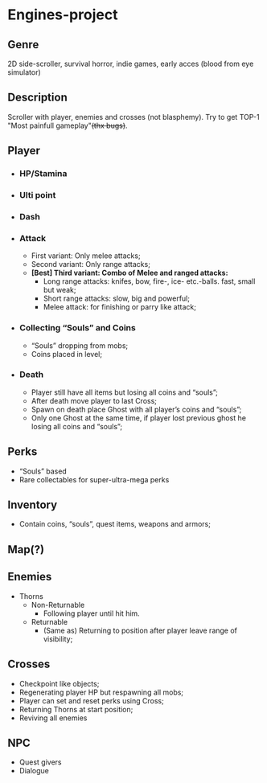 # Engines-project

## Genre
2D side-scroller, survival horror, indie games, early acces (blood from eye simulator)

## Description
Scroller with player, enemies and crosses (not blasphemy).
Try to get TOP-1 "Most painfull gameplay"~~(thx bugs)~~.

## Player
- ### HP/Stamina
- ### Ulti point
- ### Dash
- ### Attack
  - First variant: Only melee attacks;
  - Second variant: Only range attacks;
  - **[Best] Third variant: Combo of Melee and ranged attacks:**
    - Long range attacks: knifes, bow, fire-, ice- etc.-balls. fast, small but weak;
    - Short range attacks: slow, big and powerful;
    - Melee attack: for finishing or parry like attack;
- ### Collecting “Souls” and Coins
  - “Souls” dropping from mobs;
  - Coins placed in level;
- ### Death
  - Player still have all items but losing all coins and “souls”;
  - After death move player to last Cross;
  - Spawn on death place Ghost with all player’s coins and “souls”; 
  - Only one Ghost at the same time, if player lost previous ghost he losing all coins and “souls”;
## Perks
   - “Souls” based
   - Rare collectables for super-ultra-mega perks
## Inventory
   - Contain coins, “souls”, quest items, weapons and armors;
## Map(?)
## Enemies
- Thorns
    - Non-Returnable
      - Following player until hit him.
    - Returnable
      - (Same as) Returning to position after player leave range of visibility; 
## Crosses
- Checkpoint like objects;
- Regenerating player HP but respawning all mobs;
- Player can set and reset perks using Cross;
- Returning Thorns at start position;
- Reviving all enemies
## NPC
  - Quest givers
  - Dialogue
